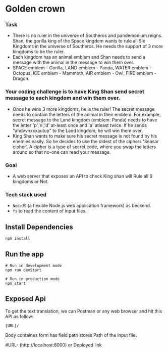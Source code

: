 # Golden crown


### Task
- There is no ruler in the universe of Southeros and pandemonium reigns. Shan, the gorilla king of the Space kingdom
wants to rule all Six Kingdoms in the universe of Southeros. He needs the support of 3 more kingdoms to be the ruler.
- Each kingdom has an animal emblem and Shan needs to send a message with the animal in the message to win them over.
- SPACE emblem - Gorilla, LAND emblem - Panda, WATER emblem - Octopus,
ICE emblem - Mammoth, AIR emblem - Owl, FIRE emblem - Dragon. 
### Your coding challenge is to have King Shan send secret message to each kingdom and win them over.
- Once he wins 3 more kingdoms, he is the ruler! The secret message needs to contain the letters of the animal in their emblem.
For example, secret message to the Land kingdom (emblem: Panda) needs to have the letter 'p','n','d' at-least once and 'a' atleast twice. If he sends "ahdvvnxxxautup" to the Land kingdom, he will win them over.
- King Shan wants to make sure his secret message is not found by his enemies easily. So he decides to use the oldest of the
ciphers 'Seasar cipher’. A cipher is a type of secret code, where you swap the letters around so that no-one can read your
message.

### Goal
- A web server that exposes an API to check King shan will Rule all 6 kingdoms or Not.


### Tech stack used
-  `NodeJS`  (a flexible Node.js web application framework) as beckend.
-  `fs` to read the content of input files.

## Install Dependencies

```
npm install
```

## Run the app
```
# Run in development mode
npm run devStart

# Run in production mode
npm start
```

## Exposed Api 
To get the text translation, we can Postman or any web browser and hit this API as follow:

```
{URL}/
```
Body containes form has field path stores Path of the input file. 

#URL- (http://localhost:8000) or Deployed link 

